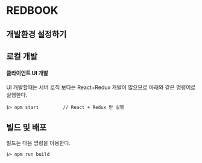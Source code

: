 # REDBOOK

## 개발환경 설정하기

## 로컬 개발

#### 클라이언트 UI 개발
UI 개발할때는 서버 로직 보다는 React+Redux 개발이 많으므로 아래와 같은 명령어로 실행한다. 

    $> npm start         // React + Redux 만 실행



## 빌드 및 배포
빌드는 다음 명령을 이용한다. 

    $> npm run build
    
